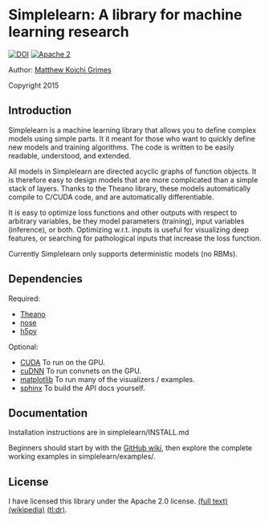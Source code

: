 Simplelearn: A library for machine learning research
====================================================

[![DOI](https://zenodo.org/badge/doi/10.5281/zenodo.17306.svg)](http://dx.doi.org/10.5281/zenodo.17306)
[![Apache 2](http://img.shields.io/badge/license-Apache%202-red.svg)](http://www.apache.org/licenses/LICENSE-2.0)

Author: [Matthew Koichi Grimes](http://mkg.cc)

Copyright 2015

Introduction
------------

Simplelearn is a machine learning library that allows you to define complex
models using simple parts. It it meant for those who want to quickly define new
models and training algorithms. The code is written to be easily readable,
understood, and extended.

All models in Simplelearn are directed acyclic graphs of function objects. It
is therefore easy to design models that are more complicated than a simple
stack of layers. Thanks to the Theano library, these models automatically
compile to C/CUDA code, and are automatically differentiable.

It is easy to optimize loss functions and other outputs with respect to
arbitrary variables, be they model parameters (training), input variables
(inference), or both. Optimizing w.r.t. inputs is useful for visualizing deep
features, or searching for pathological inputs that increase the loss function.

Currently Simplelearn only supports deterministic models (no RBMs).

Dependencies
------------
Required:

* [Theano](http://www.deeplearning.net/software/theano/)
* [nose](http://nose.readthedocs.org/en/latest/)
* [h5py](http://www.h5py.org/)

Optional:

* [CUDA](https://developer.nvidia.com/cuda-zone) To run on the GPU.
* [cuDNN](https://developer.nvidia.com/cuDNN) To run convnets on the GPU.
* [matplotlib](http://matplotlib.org/) To run many of the visualizers / examples.
* [sphinx](http://sphinx-doc.org/) To build the API docs yourself.

Documentation
-------------

Installation instructions are in simplelearn/INSTALL.md

Beginners should start by with the
[GitHub wiki](https://github.com/SuperElectric/simplelearn/wiki), then explore
the complete working examples in simplelearn/examples/.


License
-------

I have licensed this library under the Apache 2.0 license.
[(full text)](https://www.apache.org/licenses/LICENSE-2.0.html)
[(wikipedia)](http://en.wikipedia.org/wiki/Apache_License)
[(tl:dr)](https://tldrlegal.com/license/apache-license-2.0-%28apache-2.0%29).
